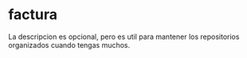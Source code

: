 # factura
La descripcion es opcional, pero es util para mantener los repositorios organizados cuando tengas muchos.
